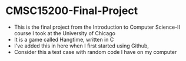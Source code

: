 # CMSC15200-Final-Project

- This is the final project from the Introduction to Computer Science-II course I took at the University of Chicago
- It is a game called Hangtime, written in C
- I've added this in here when I first started using Github,
- Consider this a test case with random code I have on my computer
